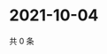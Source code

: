 # 2021-10-04

共 0 条

<!-- BEGIN -->
<!-- 最后更新时间 Mon Oct 04 2021 15:14:51 GMT+0800 (China Standard Time) -->

<!-- END -->
